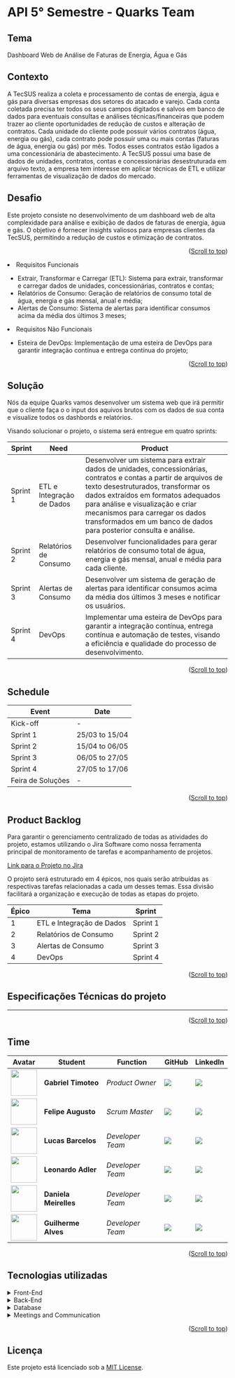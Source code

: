 # API 5° Semestre - Quarks Team

## Tema

Dashboard Web de Análise de Faturas de Energia, Água e Gás

## Contexto

A TecSUS realiza a coleta e processamento de contas de energia, água e gás para diversas empresas dos setores do atacado e varejo. Cada conta coletada precisa ter todos os seus campos digitados e salvos em banco de dados para eventuais consultas e análises técnicas/financeiras que podem trazer ao cliente oportunidades de redução de custos e alteração de contratos. Cada unidade do cliente pode possuir vários contratos (água, energia ou gás), cada contrato pode possuir uma ou mais contas (faturas de água, energia ou gás) por mês. Todos esses contratos estão ligados a uma concessionária de abastecimento. A TecSUS possui uma base de dados de unidades, contratos, contas e concessionárias desestruturada em arquivo texto, a empresa tem interesse em aplicar técnicas de ETL e utilizar ferramentas de visualização de dados do mercado.

## Desafio

Este projeto consiste no desenvolvimento de um dashboard web de alta complexidade para análise e exibição de dados de faturas de energia, água e gás. O objetivo é fornecer insights valiosos para empresas clientes da TecSUS, permitindo a redução de custos e otimização de contratos.

<p align="right">(<a href="#top">Scroll to top</a>)</p>

<li>Requisitos Funcionais</li>
<ul>
      <li>Extrair, Transformar e Carregar (ETL): Sistema para extrair, transformar e carregar dados de unidades, concessionárias, contratos e contas;</li>
      <li>Relatórios de Consumo: Geração de relatórios de consumo total de água, energia e gás mensal, anual e média;</li>
      <li>Alertas de Consumo: Sistema de alertas para identificar consumos acima da média dos últimos 3 meses;</li>
</ul>

<li>Requisitos Não Funcionais</li>
<ul>
      <li>Esteira de DevOps: Implementação de uma esteira de DevOps para garantir integração contínua e entrega contínua do projeto;</li>
</ul>

<p align="right">(<a href="#top">Scroll to top</a>)</p>

## Solução

Nós da equipe Quarks vamos desenvolver um sistema web que irá permitir que o cliente faça o o input dos aquivos brutos com os dados de sua conta e visualize todos os dashbords e relatórios.

Visando solucionar o projeto, o sistema será entregue em quatro sprints:

| Sprint   | Need                      | Product                                                                                                                                                                                                                                                                                                                                    |
| -------- | ------------------------- | ------------------------------------------------------------------------------------------------------------------------------------------------------------------------------------------------------------------------------------------------------------------------------------------------------------------------------------------ |
| Sprint 1 | ETL e Integração de Dados | Desenvolver um sistema para extrair dados de unidades, concessionárias, contratos e contas a partir de arquivos de texto desestruturados, transformar os dados extraídos em formatos adequados para análise e visualização e criar mecanismos para carregar os dados transformados em um banco de dados para posterior consulta e análise. |
| Sprint 2 | Relatórios de Consumo     | Desenvolver funcionalidades para gerar relatórios de consumo total de água, energia e gás mensal, anual e média para cada cliente.                                                                                                                                                                                                         |
| Sprint 3 | Alertas de Consumo        | Desenvolver um sistema de geração de alertas para identificar consumos acima da média dos últimos 3 meses e notificar os usuários.                                                                                                                                                                                                         |
| Sprint 4 | DevOps                    | Implementar uma esteira de DevOps para garantir a integração contínua, entrega contínua e automação de testes, visando a eficiência e qualidade do processo de desenvolvimento.                                                                                                                                                            |

<p align="right">(<a href="#top">Scroll to top</a>)</p>

## Schedule

| Event             | Date           |
| ----------------- | -------------- |
| Kick-off          | -              |
| Sprint 1          | 25/03 to 15/04 |
| Sprint 2          | 15/04 to 06/05 |
| Sprint 3          | 06/05 to 27/05 |
| Sprint 4          | 27/05 to 17/06 |
| Feira de Soluções | -              |

<p align="right">(<a href="#top">Scroll to top</a>)</p>

## Product Backlog

Para garantir o gerenciamento centralizado de todas as atividades do projeto, estamos utilizando o Jira Software como nossa ferramenta principal de monitoramento de tarefas e acompanhamento de projetos.

[Link para o Projeto no Jira](https://gabriel-timoteo-dos-santos.atlassian.net/jira/software/projects/API5/boards/3)

O projeto será estruturado em 4 épicos, nos quais serão atribuídas as respectivas tarefas relacionadas a cada um desses temas. Essa divisão facilitará a organização e execução de todas as etapas do projeto.

| Épico | Tema                      | Sprint   |
| ----- | ------------------------- | -------- |
| 1     | ETL e Integração de Dados | Sprint 1 |
| 2     | Relatórios de Consumo     | Sprint 2 |
| 3     | Alertas de Consumo        | Sprint 3 |
| 4     | DevOps                    | Sprint 4 |

<p align="right">(<a href="#top">Scroll to top</a>)</p>

## Especificações Técnicas do projeto

---

<p align="right">(<a href="#top">Scroll to top</a>)</p>

## Time

| Avatar                                                        | Student               | Function         | GitHub                                                                 | LinkedIn                                                                          |
| ------------------------------------------------------------- | --------------------- | ---------------- | ---------------------------------------------------------------------- | --------------------------------------------------------------------------------- |
| <img src = "./Documentacao/Team/imgMichael.jpg" width="60" >  | **Gabriel Timoteo**   | _Product Owner_  | [![](https://bit.ly/3f9Xo0P)](https://github.com/Michaelfss/gatimoteo) | [![](https://bit.ly/2P1ZogM)](https://www.linkedin.com/in/gabriel-timoteo-santos) |
| <img src = "./Documentacao/Team/imgTiago.jpg" width="60" >    | **Felipe Augusto**    | _Scrum Master_   | [![](https://bit.ly/3f9Xo0P)](https://github.com/FelipeASousa)         | [![](https://bit.ly/2P1ZogM)]()                                                   |
| <img src = "./Documentacao/Team/imgAldrik.jpg" width="60" >   | **Lucas Barcelos**    | _Developer Team_ | [![](https://bit.ly/3f9Xo0P)](https://github.com/lucassbarcelos)       | [![](https://bit.ly/2P1ZogM)]()                                                   |
| <img src = "./Documentacao/Team/imgAna.jpg" width="60" >      | **Leonardo Adler**    | _Developer Team_ | [![](https://bit.ly/3f9Xo0P)](https://github.com/LeoAdlerr)            | [![](https://bit.ly/2P1ZogM)]()                                                   |
| <img src = "./Documentacao/Team/imgEmanuele.jpg" width="60" > | **Daniela Meirelles** | _Developer Team_ | [![](https://bit.ly/3f9Xo0P)](https://github.com/DanielaMeirelles)     | [![](https://bit.ly/2P1ZogM)]()                                                   |
| <img src = "./Documentacao/Team/imgLuiz.jpg" width="60" >     | **Guilherme Alves**   | _Developer Team_ | [![](https://bit.ly/3f9Xo0P)](https://github.com/)                     | [![](https://bit.ly/2P1ZogM)]()                                                   |

<p align="right">(<a href="#top">Scroll to top</a>)</p>

## Tecnologias utilizadas

<details>
<summary>Front-End</summary>

- [vue](https://vuejs.org/)
- [HTML](https://www.w3schools.com/css/)
- [CSS](https://www.w3schools.com/css/)

</details>

<details>
<summary>Back-End</summary>

- [Java](https://www.java.com/pt-BR/?msclkid=7faa842eb8f811ecab39772d4c1ae90b)

- [Spring boot](https://spring.io/projects/spring-boot)

</details>

<details>
<summary>Database</summary>

- [Oracle Autonomous Database](https://www.oracle.com/autonomous-database/)
</details>

<details>
<summary>Meetings and Communication</summary>

- [Discord](https://discord.com/?msclkid=b4f5af84b8f811ecbd81c127a0ae68a7)

- [Whatsapp](https://www.whatsapp.com/)

- [Slack](https://slack.com/intl/pt-br/?msclkid=c00e628eb8f811ecaef374bb86d7f056)
</details>

<p align="right">(<a href="#top">Scroll to top</a>)</p>

## Licença

Este projeto está licenciado sob a [MIT License](LICENSE).
